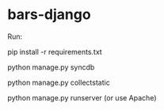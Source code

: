 bars-django
===========
Run:

pip install -r requirements.txt

python manage.py syncdb

python manage.py collectstatic

python manage.py runserver (or use Apache)
